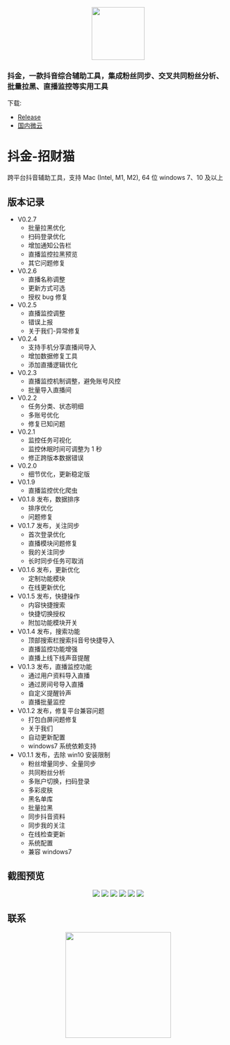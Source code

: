 <p align="center" style="text-align: center">
<img src="assets/logo.png" width="120" height="120" />
</p>

### 抖金，一款抖音综合辅助工具，集成粉丝同步、交叉共同粉丝分析、批量拉黑、直播监控等实用工具

下载:

- [Release](https://github.com/falcolee/doujin/releases)
- [国内微云](https://share.weiyun.com/fkOKEygI)

# 抖金-招财猫

跨平台抖音辅助工具，支持 Mac (Intel, M1, M2), 64 位 windows 7、10 及以上

## 版本记录

- V0.2.7
  - 批量拉黑优化
  - 扫码登录优化
  - 增加通知公告栏
  - 直播监控拉黑预览
  - 其它问题修复
- V0.2.6
  - 直播名称调整
  - 更新方式可选
  - 授权 bug 修复
- V0.2.5
  - 直播监控调整
  - 错误上报
  - 关于我们-异常修复
- V0.2.4
  - 支持手机分享直播间导入
  - 增加数据修复工具
  - 添加直播逻辑优化
- V0.2.3
  - 直播监控机制调整，避免账号风控
  - 批量导入直播间
- V0.2.2
  - 任务分类、状态明细
  - 多账号优化
  - 修复已知问题
- V0.2.1
  - 监控任务可视化
  - 监控休眠时间可调整为 1 秒
  - 修正跨版本数据错误
- V0.2.0
  - 细节优化，更新稳定版
- V0.1.9
  - 直播监控优化爬虫
- V0.1.8 发布，数据排序
  - 排序优化
  - 问题修复
- V0.1.7 发布，关注同步
  - 首次登录优化
  - 直播模块问题修复
  - 我的关注同步
  - 长时同步任务可取消
- V0.1.6 发布，更新优化
  - 定制功能模块
  - 在线更新优化
- V0.1.5 发布，快捷操作
  - 内容快捷搜索
  - 快捷切换授权
  - 附加功能模块开关
- V0.1.4 发布，搜索功能
  - 顶部搜索栏搜索抖音号快捷导入
  - 直播监控功能增强
  - 直播上线下线声音提醒
- V0.1.3 发布，直播监控功能
  - 通过用户资料导入直播
  - 通过房间号导入直播
  - 自定义提醒铃声
  - 直播批量监控
- V0.1.2 发布，修复平台兼容问题
  - 打包白屏问题修复
  - 关于我们
  - 自动更新配置
  - windows7 系统依赖支持
- V0.1.1 发布，去除 win10 安装限制
  - 粉丝增量同步、全量同步
  - 共同粉丝分析
  - 多账户切换，扫码登录
  - 多彩皮肤
  - 黑名单库
  - 批量拉黑
  - 同步抖音资料
  - 同步我的关注
  - 在线检查更新
  - 系统配置
  - 兼容 windows7

## 截图预览

<p align="center" style="text-align: center">
<img src="assets/screenshot1.png" />
<img src="assets/screenshot2.png" />
<img src="assets/screenshot3.png" />
<img src="assets/screenshot4.png" />
<img src="assets/screenshot5.png" />
<img src="assets/screenshot6.png" />
</p>

## 联系

<p align="center" style="text-align: center">
<img src="assets/contact.jpg" width="240" height="240" />
</p>
